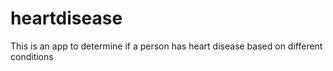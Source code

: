 # heartdisease
This is an app to determine if a person has heart disease based on different conditions
